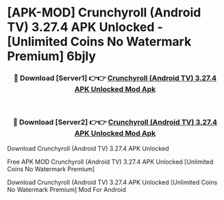 # [APK-MOD] Crunchyroll (Android TV) 3.27.4 APK Unlocked - [Unlimited Coins No Watermark Premium] 6bjly



<div align="center">
<h3>🔴 Download [Server1] 👉👉 <a href="https://momento.my/?title=Crunchyroll_(Android_TV)_3.27.4_APK_Unlocked">Crunchyroll (Android TV) 3.27.4 APK Unlocked Mod Apk</a></h3><br>

<h3>🔴 Download [Server2] 👉👉 <a href="https://momento.my/?title=Crunchyroll_(Android_TV)_3.27.4_APK_Unlocked">Crunchyroll (Android TV) 3.27.4 APK Unlocked Mod Apk</a></h3>
</div>



Download Crunchyroll (Android TV) 3.27.4 APK Unlocked 

Free APK MOD Crunchyroll (Android TV) 3.27.4 APK Unlocked [Unlimited Coins No Watermark Premium]

Download Crunchyroll (Android TV) 3.27.4 APK Unlocked [Unlimited Coins No Watermark Premium] Mod For Android

